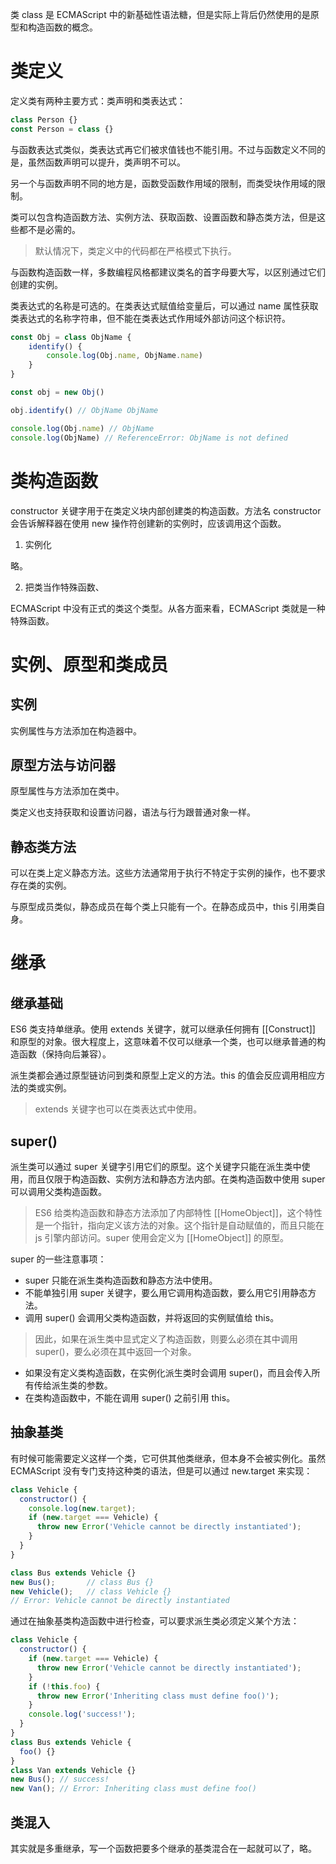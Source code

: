 类 class 是 ECMAScript 中的新基础性语法糖，但是实际上背后仍然使用的是原型和构造函数的概念。

# 类定义

定义类有两种主要方式：类声明和类表达式：

```js
class Person {}
const Person = class {}
```

与函数表达式类似，类表达式再它们被求值钱也不能引用。不过与函数定义不同的是，虽然函数声明可以提升，类声明不可以。

另一个与函数声明不同的地方是，函数受函数作用域的限制，而类受块作用域的限制。

类可以包含构造函数方法、实例方法、获取函数、设置函数和静态类方法，但是这些都不是必需的。

> 默认情况下，类定义中的代码都在严格模式下执行。

与函数构造函数一样，多数编程风格都建议类名的首字母要大写，以区别通过它们创建的实例。

类表达式的名称是可选的。在类表达式赋值给变量后，可以通过 name 属性获取类表达式的名称字符串，但不能在类表达式作用域外部访问这个标识符。

```js
const Obj = class ObjName {
    identify() {
        console.log(Obj.name, ObjName.name)
    }
}

const obj = new Obj()

obj.identify() // ObjName ObjName

console.log(Obj.name) // ObjName
console.log(ObjName) // ReferenceError: ObjName is not defined   
```

# 类构造函数

constructor 关键字用于在类定义块内部创建类的构造函数。方法名 constructor 会告诉解释器在使用 new 操作符创建新的实例时，应该调用这个函数。

1. 实例化

略。

2. 把类当作特殊函数、

ECMAScript 中没有正式的类这个类型。从各方面来看，ECMAScript 类就是一种特殊函数。

# 实例、原型和类成员

## 实例

实例属性与方法添加在构造器中。

## 原型方法与访问器

原型属性与方法添加在类中。

类定义也支持获取和设置访问器，语法与行为跟普通对象一样。

## 静态类方法

可以在类上定义静态方法。这些方法通常用于执行不特定于实例的操作，也不要求存在类的实例。

与原型成员类似，静态成员在每个类上只能有一个。在静态成员中，this 引用类自身。

# 继承

## 继承基础

ES6 类支持单继承。使用 extends 关键字，就可以继承任何拥有 [[Construct]] 和原型的对象。很大程度上，这意味着不仅可以继承一个类，也可以继承普通的构造函数（保持向后兼容）。

派生类都会通过原型链访问到类和原型上定义的方法。this 的值会反应调用相应方法的类或实例。

> extends 关键字也可以在类表达式中使用。

## super()

派生类可以通过 super 关键字引用它们的原型。这个关键字只能在派生类中使用，而且仅限于构造函数、实例方法和静态方法内部。在类构造函数中使用 super 可以调用父类构造函数。

> ES6 给类构造函数和静态方法添加了内部特性 [[HomeObject]]，这个特性是一个指针，指向定义该方法的对象。这个指针是自动赋值的，而且只能在 js 引擎内部访问。super 使用会定义为 [[HomeObject]] 的原型。

super 的一些注意事项：

+ super 只能在派生类构造函数和静态方法中使用。
+ 不能单独引用 super 关键字，要么用它调用构造函数，要么用它引用静态方法。
+ 调用 super() 会调用父类构造函数，并将返回的实例赋值给 this。

> 因此，如果在派生类中显式定义了构造函数，则要么必须在其中调用 super()，要么必须在其中返回一个对象。

+ 如果没有定义类构造函数，在实例化派生类时会调用 super()，而且会传入所有传给派生类的参数。
+ 在类构造函数中，不能在调用 super() 之前引用 this。

## 抽象基类

有时候可能需要定义这样一个类，它可供其他类继承，但本身不会被实例化。虽然 ECMAScript 没有专门支持这种类的语法，但是可以通过 new.target 来实现：

```js
class Vehicle {
  constructor() {
    console.log(new.target);
    if (new.target === Vehicle) {
      throw new Error('Vehicle cannot be directly instantiated');
    }
  }
}

class Bus extends Vehicle {}
new Bus();       // class Bus {}
new Vehicle();   // class Vehicle {}
// Error: Vehicle cannot be directly instantiated
```

通过在抽象基类构造函数中进行检查，可以要求派生类必须定义某个方法：

```js
class Vehicle {
  constructor() {
    if (new.target === Vehicle) {
      throw new Error('Vehicle cannot be directly instantiated');
    }
    if (!this.foo) {
      throw new Error('Inheriting class must define foo()');
    }
    console.log('success!');
  }
}
class Bus extends Vehicle {
  foo() {}
}
class Van extends Vehicle {}
new Bus(); // success!
new Van(); // Error: Inheriting class must define foo()
```

## 类混入

其实就是多重继承，写一个函数把要多个继承的基类混合在一起就可以了，略。
